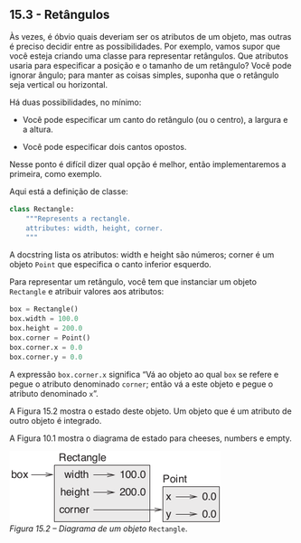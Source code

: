 ## 15.3 - Retângulos

Às vezes, é óbvio quais deveriam ser os atributos de um objeto, mas outras é preciso decidir entre as possibilidades. Por exemplo, vamos supor que você esteja criando uma classe para representar retângulos. Que atributos usaria para especificar a posição e o tamanho de um retângulo? Você pode ignorar ângulo; para manter as coisas simples, suponha que o retângulo seja vertical ou horizontal.

Há duas possibilidades, no mínimo:

* Você pode especificar um canto do retângulo (ou o centro), a largura e a altura.

* Você pode especificar dois cantos opostos.

Nesse ponto é difícil dizer qual opção é melhor, então implementaremos a primeira, como exemplo.

Aqui está a definição de classe:

```python
class Rectangle:
    """Represents a rectangle.
    attributes: width, height, corner.
    """
```

A docstring lista os atributos: width e height são números; corner é um objeto `Point` que especifica o canto inferior esquerdo.

Para representar um retângulo, você tem que instanciar um objeto `Rectangle` e atribuir valores aos atributos:

```python
box = Rectangle()
box.width = 100.0
box.height = 200.0
box.corner = Point()
box.corner.x = 0.0
box.corner.y = 0.0
```

A expressão `box.corner.x` significa “Vá ao objeto ao qual `box` se refere e pegue o atributo denominado `corner`; então vá a este objeto e pegue o atributo denominado `x`”.

A Figura 15.2 mostra o estado deste objeto. Um objeto que é um atributo de outro objeto é integrado.

A Figura 10.1 mostra o diagrama de estado para cheeses, numbers e empty.

![Figura 15.2 – Diagrama de um objeto Rectangle.](/fig/tnkp_1502.png)
<br>_Figura 15.2 – Diagrama de um objeto_ `Rectangle`.

